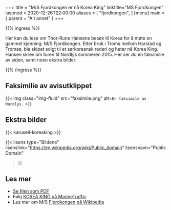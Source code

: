 +++
title = "M/S Fjordkongen er nå Korea King"
linktitle="MS Fjordkongen"
lastmod = 2020-12-26T22:00:00
aliases = [
    "fjordkongen",
]
[menu]
main = { parent = "Alt annet" }
+++

<!-- markdownlint-disable MD002 MD034 -->

{{% ingress %}}

Her kan du lese om Thor-Rune Hansens besøk til Korea for å møte en gammel
kjenning: M/S Fjordkongen. Etter bruk i Troms mellom Harstad og Tromsø, ble
skipet solgt til et sørkoreansk rederi og heter nå Korea King. Hansen skrev om
turen til Nordlys sommeren 2015. Her ser du en faksimilie av siden, samt noen
ekstra bilder.

{{% /ingress %}}

## Faksimilie av avisutklippet

{{< img
    class="img-fluid"
    src="faksimile.png"
    alt=`En faksimile av Nordlys.`
    >}}

## Ekstra bilder

{{< karusell-koreaking >}}

{{< lisens
  type="Bildene"
  lisenslink="https://en.wikipedia.org/wiki/Public_domain"
  lisensnavn="Public Domain"
  >}}

## Les mer

* [Se filen som PDF](pdf.pdf)
* Følg [KOREA KING på MarineTraffic][mt].
* Les mer om M/S [Fjordkongen på Wikipedia][fwp]

[mt]: https://www.marinetraffic.com/en/ais/details/ships/shipid:668521/mmsi:440020080/imo:9328998/vessel:KOREA_KING/_:3e727a8cd557c12da4017be4edb9573a
[fwp]: https://no.wikipedia.org/wiki/MS_«Fjordkongen»
